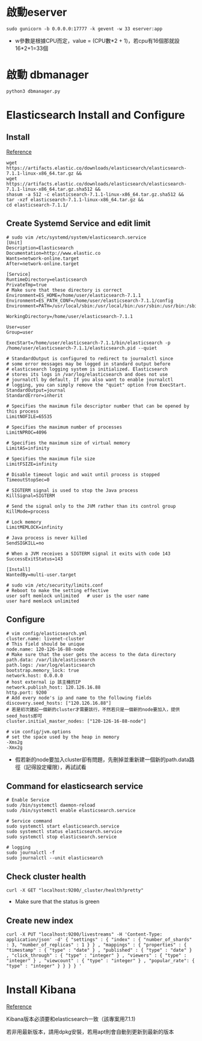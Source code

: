 # 啟動eserver
```
sudo gunicorn -b 0.0.0.0:17777 -k gevent -w 33 eserver:app
```
- w參數是根據CPU而定，value = (CPU數\*2 + 1)，若cpu有16個那就設16\*2+1=33個

# 啟動 dbmanager
```
python3 dbmanager.py
```


# Elasticsearch Install and Configure

## Install

[Reference](https://www.elastic.co/guide/en/elasticsearch/reference/current/targz.html)

```
wget https://artifacts.elastic.co/downloads/elasticsearch/elasticsearch-7.1.1-linux-x86_64.tar.gz &&
wget https://artifacts.elastic.co/downloads/elasticsearch/elasticsearch-7.1.1-linux-x86_64.tar.gz.sha512 &&
shasum -a 512 -c elasticsearch-7.1.1-linux-x86_64.tar.gz.sha512 &&
tar -xzf elasticsearch-7.1.1-linux-x86_64.tar.gz &&
cd elasticsearch-7.1.1/
```


## Create Systemd Service and edit limit

```
# sudo vim /etc/systemd/system/elasticsearch.service
[Unit]
Description=Elasticsearch
Documentation=http://www.elastic.co
Wants=network-online.target
After=network-online.target

[Service]
RuntimeDirectory=elasticsearch
PrivateTmp=true
# Make sure that these directory is correct
Environment=ES_HOME=/home/user/elasticsearch-7.1.1
Environment=ES_PATH_CONF=/home/user/elasticsearch-7.1.1/config
Environment=PATH=/usr/local/sbin:/usr/local/bin:/usr/sbin:/usr/bin:/sbin:/bin:/usr/games:/usr/local/games:/snap/bin

WorkingDirectory=/home/user/elasticsearch-7.1.1

User=user
Group=user

ExecStart=/home/user/elasticsearch-7.1.1/bin/elasticsearch -p /home/user/elasticsearch-7.1.1/elasticsearch.pid --quiet

# StandardOutput is configured to redirect to journalctl since
# some error messages may be logged in standard output before
# elasticsearch logging system is initialized. Elasticsearch
# stores its logs in /var/log/elasticsearch and does not use
# journalctl by default. If you also want to enable journalctl
# logging, you can simply remove the "quiet" option from ExecStart.
StandardOutput=journal
StandardError=inherit

# Specifies the maximum file descriptor number that can be opened by this process
LimitNOFILE=65535

# Specifies the maximum number of processes
LimitNPROC=4096

# Specifies the maximum size of virtual memory
LimitAS=infinity

# Specifies the maximum file size
LimitFSIZE=infinity

# Disable timeout logic and wait until process is stopped
TimeoutStopSec=0

# SIGTERM signal is used to stop the Java process
KillSignal=SIGTERM

# Send the signal only to the JVM rather than its control group
KillMode=process

# Lock memory
LimitMEMLOCK=infinity

# Java process is never killed
SendSIGKILL=no

# When a JVM receives a SIGTERM signal it exits with code 143
SuccessExitStatus=143

[Install]
WantedBy=multi-user.target
```

```
# sudo vim /etc/security/limits.conf
# Reboot to make the setting effective
user soft memlock unlimited   # user is the user name
user hard memlock unlimited
```

## Configure

```
# vim config/elasticsearch.yml
cluster.name: livenet-cluster
# This field should be unique
node.name: 120-126-16-88-node
# Make sure that the user gets the access to the data directory
path.data: /var/lib/elasticsearch
path.logs: /var/log/elasticsearch
bootstrap.memory_lock: true
network.host: 0.0.0.0
# host external ip 該主機的IP
network.publish_host: 120.126.16.88
http.port: 9200
# Add every node's ip and name to the following fields
discovery.seed_hosts: ["120.126.16.88"]
# 若是初次建起一個新的cluster才需要該行，不然若只是一個新的node要加入，提供seed_hosts即可
cluster.initial_master_nodes: ["120-126-16-88-node"]
```

```
# vim config/jvm.options
# set the space used by the heap in memory
-Xms2g
-Xmx2g
```

- 假若新的node要加入cluster卻有問題，先刪掉並重新建一個新的path.data路徑（記得設定權限），再試試看

## Command for elasticsearch service


```
# Enable Service
sudo /bin/systemctl daemon-reload
sudo /bin/systemctl enable elasticsearch.service

# Service command
sudo systemctl start elasticsearch.service
sudo systemctl status elasticsearch.service
sudo systemctl stop elasticsearch.service

# logging
sudo journalctl -f
sudo journalctl --unit elasticsearch
```


## Check cluster health

```
curl -X GET "localhost:9200/_cluster/health?pretty"
```

-   Make sure that the status is green

## Create new index

```
curl -X PUT "localhost:9200/livestreams" -H 'Content-Type: application/json' -d' { "settings" : { "index" : { "number_of_shards" : 3, "number_of_replicas" : 1 } } , "mappings" : { "properties" : { "timestamp" : { "type" : "date" } , "published" : { "type" : "date" } , "click_through" : { "type" : "integer" } , "viewers" : { "type" : "integer" } , "viewcount" : { "type" : "integer" } , "popular_rate": { "type" : "integer" } } } } '
```

# Install Kibana

[Reference](https://www.elastic.co/guide/en/kibana/7.1/deb.html#install-deb)

Kibana版本必須要和elasticsearch一致（該專案用7.1.1)

若非用最新版本，請用dpkg安裝，若用apt則會自動到更新到最新的版本

